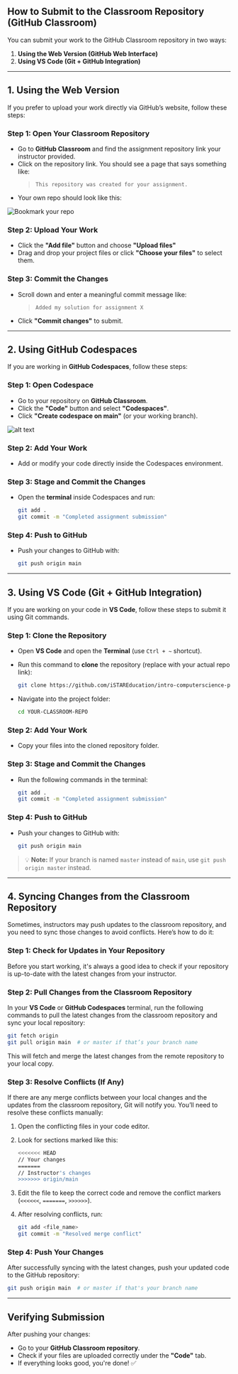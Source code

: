 ## **How to Submit to the Classroom Repository (GitHub Classroom)**  
You can submit your work to the GitHub Classroom repository in two ways:  

1. **Using the Web Version (GitHub Web Interface)**  
2. **Using VS Code (Git + GitHub Integration)**  

---

## **1. Using the Web Version**
If you prefer to upload your work directly via GitHub’s website, follow these steps:

### **Step 1: Open Your Classroom Repository**
- Go to **GitHub Classroom** and find the assignment repository link your instructor provided.  
- Click on the repository link. You should see a page that says something like:  
  > `This repository was created for your assignment.`  
- Your own repo should look like this: 

![Bookmark your repo](image.png)

### **Step 2: Upload Your Work**
- Click the **"Add file"** button and choose **"Upload files"**  
- Drag and drop your project files or click **"Choose your files"** to select them.  

### **Step 3: Commit the Changes**
- Scroll down and enter a meaningful commit message like:
  > `Added my solution for assignment X`
- Click **"Commit changes"** to submit.  

---

## **2. Using GitHub Codespaces**
If you are working in **GitHub Codespaces**, follow these steps:

### **Step 1: Open Codespace**
- Go to your repository on **GitHub Classroom**.
- Click the **"Code"** button and select **"Codespaces"**.
- Click **"Create codespace on main"** (or your working branch).

![alt text](image-1.png)

### **Step 2: Add Your Work**
- Add or modify your code directly inside the Codespaces environment.

### **Step 3: Stage and Commit the Changes**
- Open the **terminal** inside Codespaces and run:

  ```bash
  git add .
  git commit -m "Completed assignment submission"
  ```

### **Step 4: Push to GitHub**
- Push your changes to GitHub with:

  ```bash
  git push origin main
  ```
---

## **3. Using VS Code (Git + GitHub Integration)**
If you are working on your code in **VS Code**, follow these steps to submit it using Git commands.

### **Step 1: Clone the Repository**
- Open **VS Code** and open the **Terminal** (use `Ctrl + ~` shortcut).
- Run this command to **clone** the repository (replace with your actual repo link):

  ```bash
  git clone https://github.com/iSTAREducation/intro-computerscience-python-arnav-kalavagunta.git
  ```
- Navigate into the project folder:

  ```bash
  cd YOUR-CLASSROOM-REPO
  ```

### **Step 2: Add Your Work**
- Copy your files into the cloned repository folder.  

### **Step 3: Stage and Commit the Changes**
- Run the following commands in the terminal:

  ```bash
  git add .
  git commit -m "Completed assignment submission"
  ```

### **Step 4: Push to GitHub**
- Push your changes to GitHub with:

  ```bash
  git push origin main
  ```

> 💡 **Note:** If your branch is named `master` instead of `main`, use `git push origin master` instead.

---

## **4. Syncing Changes from the Classroom Repository**
Sometimes, instructors may push updates to the classroom repository, and you need to sync those changes to avoid conflicts. Here’s how to do it:

### **Step 1: Check for Updates in Your Repository**
Before you start working, it's always a good idea to check if your repository is up-to-date with the latest changes from your instructor.

### **Step 2: Pull Changes from the Classroom Repository**
In your **VS Code** or **GitHub Codespaces** terminal, run the following commands to pull the latest changes from the classroom repository and sync your local repository:

```bash
git fetch origin
git pull origin main  # or master if that’s your branch name
```

This will fetch and merge the latest changes from the remote repository to your local copy. 

### **Step 3: Resolve Conflicts (If Any)**
If there are any merge conflicts between your local changes and the updates from the classroom repository, Git will notify you. You’ll need to resolve these conflicts manually:

1. Open the conflicting files in your code editor.
2. Look for sections marked like this:

   ```bash
   <<<<<<< HEAD
   // Your changes
   =======
   // Instructor's changes
   >>>>>>> origin/main
   ```

3. Edit the file to keep the correct code and remove the conflict markers (`<<<<<<`, `=======`, `>>>>>>`).
4. After resolving conflicts, run:

   ```bash
   git add <file_name>
   git commit -m "Resolved merge conflict"
   ```

### **Step 4: Push Your Changes**
After successfully syncing with the latest changes, push your updated code to the GitHub repository:

```bash
git push origin main  # or master if that's your branch name
```
---

## **Verifying Submission**
After pushing your changes:
- Go to your **GitHub Classroom repository**.
- Check if your files are uploaded correctly under the **"Code"** tab.
- If everything looks good, you're done! ✅


